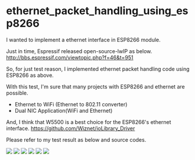 # ethernet_packet_handling_using_esp8266

I wanted to implement a ethernet interface in ESP8266 module.

Just in time, Espressif released open-source-lwIP as below.
http://bbs.espressif.com/viewtopic.php?f=46&t=951

So, for just test reason, I implemented ethernet packet handling code using ESP8266 as above.

With this test, I'm sure that many projects with ESP8266 and ethernet are possible.
 - Ethernet to WiFi (Ethernet to 802.11 converter)
 - Dual NIC Application(WiFi and Ethernet)

And, I think that W5500 is a best choice for the ESP8266's ethernet interface.
https://github.com/Wiznet/ioLibrary_Driver

Please refer to my test result as below and source codes.

![](https://cloud.githubusercontent.com/assets/2126804/11518711/27320216-98d7-11e5-8d0a-f2c710bf85e3.JPG)
![](https://cloud.githubusercontent.com/assets/2126804/11518713/299d6d4c-98d7-11e5-81a6-e8161732afd6.JPG)
![](https://cloud.githubusercontent.com/assets/2126804/11518715/2d9be6bc-98d7-11e5-8885-df56d3a6a256.JPG)
![](https://cloud.githubusercontent.com/assets/2126804/11518718/3006fb6c-98d7-11e5-978e-9f541f2d5527.JPG)
![](https://cloud.githubusercontent.com/assets/2126804/11518719/3191c8b8-98d7-11e5-8bd6-e659c509527f.JPG)
![](https://cloud.githubusercontent.com/assets/2126804/11518720/33082bd8-98d7-11e5-8cc7-d706fdbb6d33.JPG)

